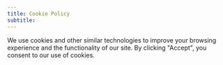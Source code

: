 ```yaml
---
title: Cookie Policy
subtitle:
---
```


We use cookies and other similar technologies to improve your browsing experience and the functionality of our site. By clicking "Accept", you consent to our use of cookies.
